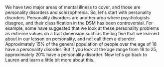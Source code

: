We have two major areas of mental illness to cover, and those are personality
disorders and schizophrenia. So, let's start with personality disorders.
Personality disorders are another area where psychologists disagree, and their
classification in the DSM has been controversial. For example, some have
suggested that we look at these personality problems as extreme values on a
trait dimension such as the big five that we learned about in our lesson on
personality, and not call them a disorder. Approximately 15% of the general
population of people over the age of 18 have a personality disorder. But if you
look at the age range from 18 to 25, approximately 20% have a personality
disorder. Now let's go back to Lauren and learn a little bit more about this.
